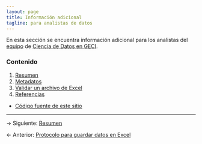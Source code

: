 ```yaml
---
layout: page
title: Información adicional
tagline: para analistas de datos
---
```


En esta sección se encuentra información adicional para los analistas del [equipo](https://github.com/orgs/IslasGECI/people) de [Ciencia de Datos en GECI](https://github.com/orgs/IslasGECI).

### Contenido

1. [Resumen](resumen.html)
1. [Metadatos](metadatos.html)
1. [Validar un archivo de Excel](validacion.html)
1. [Referencias](referencias.html)

- [Código fuente de este sitio](https://github.com/IslasGECI/islasgeci.github.io)

---

&rarr; Siguiente: [Resumen](resumen.html)

&larr; Anterior: [Protocolo para guardar datos en Excel](../protocolo_basico/)
